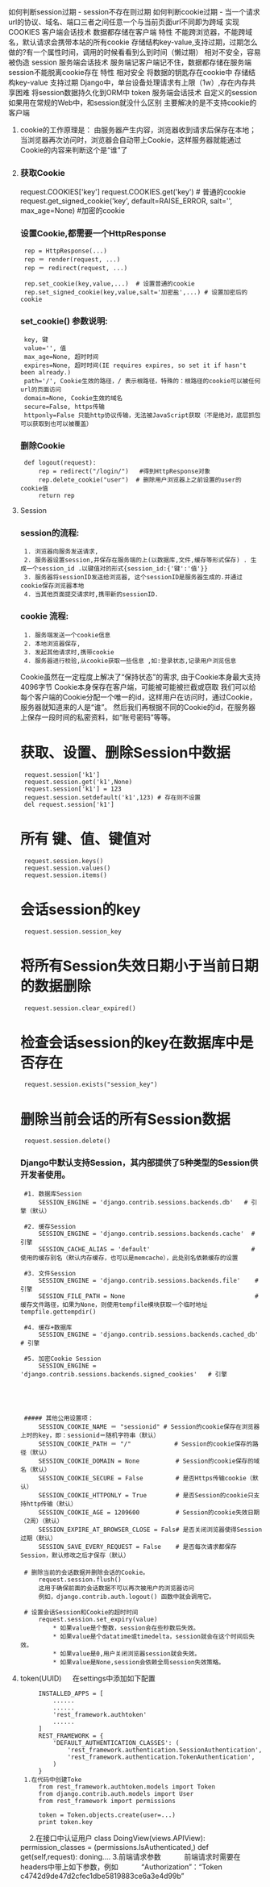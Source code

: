 如何判断session过期
	- session不存在则过期
如何判断cookie过期
	- 
当一个请求url的协议、域名、端口三者之间任意一个与当前页面url不同即为跨域
实现
	  COOKIES
		客户端会话技术
		数据都存储在客户端
		特性
		  不能跨浏览器，不能跨域名，默认请求会携带本站的所有cookie
		  存储结构key-value,支持过期，过期怎么做的?有一个属性时间，调用的时候看看到么到时间（懒过期）
		  相对不安全，容易被伪造
	  session
		服务端会话技术
		服务端记客户端记不住，数据都存储在服务端
		session不能脱离cookie存在
		特性
		  相对安全
		  将数据的钥匙存在cookie中
		  存储结构key-value
		  支持过期
		Django中，单台设备处理请求有上限（1w）,存在内存共享困难
		  将session数据持久化到ORM中
	  token
		服务端会话技术
		自定义的session
		如果用在常规的Web中，和session就没什么区别
		主要解决的是不支持cookie的客户端
  
1. cookie的工作原理是：
	由服务器产生内容，浏览器收到请求后保存在本地；
	当浏览器再次访问时，浏览器会自动带上Cookie，这样服务器就能通过Cookie的内容来判断这个是“谁”了
2. ### 获取Cookie
    request.COOKIES['key']
    request.COOKIES.get('key') # 普通的cookie
    request.get_signed_cookie('key', default=RAISE_ERROR, salt='', max_age=None)  #加密的cookie
    
	### 设置Cookie,都需要一个HttpResponse
		rep = HttpResponse(...)
		rep ＝ render(request, ...)
		rep ＝ redirect(request, ...)
			
		rep.set_cookie(key,value,...)  # 设置普通的cookie
		rep.set_signed_cookie(key,value,salt='加密盐',...) # 设置加密后的cookie
		
		
	### set_cookie() 参数说明:
		key, 键
		value='', 值
		max_age=None, 超时时间
		expires=None, 超时时间(IE requires expires, so set it if hasn't been already.)
		path='/', Cookie生效的路径，/ 表示根路径，特殊的：根路径的cookie可以被任何url的页面访问
		domain=None, Cookie生效的域名
		secure=False, https传输
		httponly=False 只能http协议传输，无法被JavaScript获取（不是绝对，底层抓包可以获取到也可以被覆盖）
						   
						   
	### 删除Cookie
		def logout(request):
			rep = redirect("/login/")	#得到HttpResponse对象
			rep.delete_cookie("user")  # 删除用户浏览器上之前设置的user的cookie值
			return rep 
3. Session
	### session的流程:
		1. 浏览器向服务发送请求,
		2. 服务器设置session,并保存在服务端的上(以数据库,文件,缓存等形式保存) . 生成一个session_id .以键值对的形式{session_id:{'键':'值'}}
		3. 服务器将sessionID发送给浏览器, 这个sessionID是服务器生成的.并通过cookie保存浏览器本地
		4. 当其他页面提交请求时,携带新的sessionID.
	
	### cookie 流程:
		1. 服务端发送一个cookie信息
		2. 本地浏览器保存,
		3. 发起其他请求时,携带cookie
		4. 服务器进行校验,从cookie获取一些信息 ,如:登录状态,记录用户浏览信息
	
	Cookie虽然在一定程度上解决了“保持状态”的需求,
		由于Cookie本身最大支持4096字节
		Cookie本身保存在客户端，可能被可能被拦截或窃取
	我们可以给每个客户端的Cookie分配一个唯一的id，这样用户在访问时，通过Cookie，服务器就知道来的人是“谁”。
	然后我们再根据不同的Cookie的id，在服务器上保存一段时间的私密资料，如“账号密码”等等。
	
	# 获取、设置、删除Session中数据
		request.session['k1']
		request.session.get('k1',None)
		request.session['k1'] = 123
		request.session.setdefault('k1',123) # 存在则不设置
		del request.session['k1']


	# 所有 键、值、键值对
		request.session.keys()
		request.session.values()
		request.session.items()   


	# 会话session的key
		request.session.session_key


	# 将所有Session失效日期小于当前日期的数据删除
		request.session.clear_expired()

	# 检查会话session的key在数据库中是否存在
		request.session.exists("session_key")

	# 删除当前会话的所有Session数据
		request.session.delete()
		
	### Django中默认支持Session，其内部提供了5种类型的Session供开发者使用。
		#1. 数据库Session
			SESSION_ENGINE = 'django.contrib.sessions.backends.db'   # 引擎（默认）

		#2. 缓存Session
			SESSION_ENGINE = 'django.contrib.sessions.backends.cache'  # 引擎
			SESSION_CACHE_ALIAS = 'default'                            # 使用的缓存别名（默认内存缓存，也可以是memcache），此处别名依赖缓存的设置

		#3. 文件Session
			SESSION_ENGINE = 'django.contrib.sessions.backends.file'    # 引擎
			SESSION_FILE_PATH = None                                    # 缓存文件路径，如果为None，则使用tempfile模块获取一个临时地址tempfile.gettempdir() 

		#4. 缓存+数据库
			SESSION_ENGINE = 'django.contrib.sessions.backends.cached_db'        # 引擎

		#5. 加密Cookie Session
			SESSION_ENGINE = 'django.contrib.sessions.backends.signed_cookies'   # 引擎
			
			
			
			
			
		##### 其他公用设置项：
			SESSION_COOKIE_NAME ＝ "sessionid" # Session的cookie保存在浏览器上时的key，即：sessionid＝随机字符串（默认）
			SESSION_COOKIE_PATH ＝ "/"            # Session的cookie保存的路径（默认）
			SESSION_COOKIE_DOMAIN = None          # Session的cookie保存的域名（默认）
			SESSION_COOKIE_SECURE = False         # 是否Https传输cookie（默认）
			SESSION_COOKIE_HTTPONLY = True        # 是否Session的cookie只支持http传输（默认）
			SESSION_COOKIE_AGE = 1209600          # Session的cookie失效日期（2周）（默认）
			SESSION_EXPIRE_AT_BROWSER_CLOSE = Fals# 是否关闭浏览器使得Session过期（默认）
			SESSION_SAVE_EVERY_REQUEST = False    # 是否每次请求都保存Session，默认修改之后才保存（默认）
		　　
		# 删除当前的会话数据并删除会话的Cookie。
			request.session.flush() 
			这用于确保前面的会话数据不可以再次被用户的浏览器访问
			例如，django.contrib.auth.logout() 函数中就会调用它。

		# 设置会话Session和Cookie的超时时间
			request.session.set_expiry(value)
				* 如果value是个整数，session会在些秒数后失效。
				* 如果value是个datatime或timedelta，session就会在这个时间后失效。
				* 如果value是0,用户关闭浏览器session就会失效。
				* 如果value是None,session会依赖全局session失效策略。
3. token(UUID)
	　	在settings中添加如下配置　

			INSTALLED_APPS = [
				......
				......
				'rest_framework.authtoken'
				......        
			]
			REST_FRAMEWORK = {
				'DEFAULT_AUTHENTICATION_CLASSES': (
					'rest_framework.authentication.SessionAuthentication',
					'rest_framework.authentication.TokenAuthentication',
				)
			}
		1.在代码中创建Toke
			from rest_framework.authtoken.models import Token
			from django.contrib.auth.models import User
			from rest_framework import permissions
			
			token = Token.objects.create(user=...)
			print token.key
	　  2.在接口中认证用户
		    class DoingView(views.APIView):
				permission_classes = (permissions.IsAuthenticated,)
				def get(self,request):
				   doning....
		3.前端请求参数
	　　　前端请求时需要在headers中带上如下参数，例如
	　　　“Authorization”：“Token c4742d9de47d2cfec1dbe5819883ce6a3e4d99b”
			